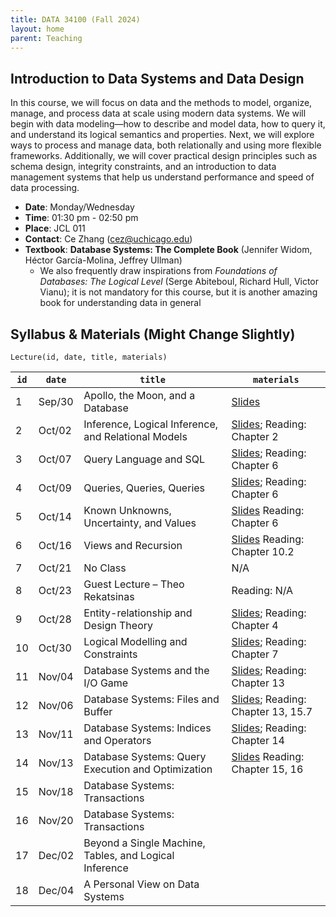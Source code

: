 ```yaml
---
title: DATA 34100 (Fall 2024)
layout: home
parent: Teaching
---
```


## Introduction to Data Systems and Data Design

In this course, we will focus on data and the methods to model, organize, manage, and process data at scale using modern data systems. We will begin with data modeling—how to describe and model data, how to query it, and understand its logical semantics and properties. Next, we will explore ways to process and manage data, both relationally and using more flexible frameworks. Additionally, we will cover practical design principles such as schema design, integrity constraints, and an introduction to data management systems that help us understand performance and speed of data processing.

- **Date**: Monday/Wednesday
- **Time**: 01:30 pm - 02:50 pm
- **Place**: JCL	011
- **Contact**: Ce Zhang (cez@uchicago.edu)
- **Textbook**: **Database Systems: The Complete Book** (Jennifer Widom, Héctor García-Molina, Jeffrey Ullman)
    - We also frequently draw inspirations from _Foundations of Databases: The Logical Level_ (Serge Abiteboul, Richard Hull, Victor Vianu); it is not mandatory for this course, but it is another amazing book for understanding data in general

## Syllabus & Materials (Might Change Slightly)

```
Lecture(id, date, title, materials)
```

| `id` | `date` | `title` | `materials` |
|------|--------|---------|-------------|
| 1    | Sep/30  | Apollo, the Moon, and a Database | [Slides](https://1drv.ms/p/s!AoH59ceswCf9kAYeeOLCpAEjGDcr?e=GwGGBu)     |
| 2    | Oct/02  | Inference, Logical Inference, and Relational Models | [Slides](https://1drv.ms/p/s!AoH59ceswCf9kCll5akqBoamWYQ_?e=5KVt2f); Reading: Chapter 2 |
| 3    | Oct/07  | Query Language and SQL |  [Slides](https://1drv.ms/p/s!AoH59ceswCf9kCpLklUzgl8BPjr0?e=8MWV4b); Reading: Chapter 6    |
| 4    | Oct/09  | Queries, Queries, Queries        | [Slides](https://1drv.ms/p/s!AoH59ceswCf9kDG36LlgmevqneZA?e=evwiti); Reading: Chapter 6    |
| 5    | Oct/14  | Known Unknowns, Uncertainty, and Values |  [Slides](https://1drv.ms/p/c/fd27c0acc7f5f981/ERuJU3AcQRRAp4ea_d4kOKQBJtTcdlhSIU9FALwDoOsjUg?e=81khdw) Reading: Chapter 6    |
| 6    | Oct/16  | Views and Recursion  | [Slides](https://1drv.ms/p/c/fd27c0acc7f5f981/EcjdR9RNWwRHl4YJdN1HzX0BVlz1Gm2tRFcwI6D_BsrI3A?e=6OMoV2)  Reading: Chapter 10.2     |
| 7    | Oct/21  | No Class |  N/A     |
| 8    | Oct/23  | Guest Lecture – Theo Rekatsinas |  Reading: N/A    |
| 9    | Oct/28  | Entity-relationship and Design Theory |  [Slides](https://1drv.ms/p/c/fd27c0acc7f5f981/ET-zPndY855FvIAyXX-MM9MBtHySYgqDiC1BZm2CtNqc4Q?e=LfIgbe); Reading: Chapter 4    |
| 10   | Oct/30  | Logical Modelling and Constraints | [Slides](https://1drv.ms/p/c/fd27c0acc7f5f981/ERJqxv3lEFRDn6JfcN5whW8BtlE3GE-fFD17NQQn6i5Zew?e=ccVE3A);   Reading: Chapter 7   |
| 11   | Nov/04  | Database Systems and the I/O Game | [Slides](https://1drv.ms/p/c/fd27c0acc7f5f981/EWfvJtQ7xNRJmJuUPrfcROsBIQBLDgRJmYorYTpbRXnkig?e=N0APW7); Reading: Chapter 13      |
| 12   | Nov/06  | Database Systems: Files and Buffer | [Slides](https://1drv.ms/p/c/fd27c0acc7f5f981/ESJTAULhEuJNlH9jL7IKzokB6s_odedcFmyiQt6FkclBnw?e=GNIvbz); Reading: Chapter 13, 15.7      |
| 13   | Nov/11  | Database Systems: Indices and Operators |   [Slides](https://1drv.ms/p/c/fd27c0acc7f5f981/Ecra3RR4FppEiBzfC9OhCdABJXQcwsOAk9WO_p-5Zf9PJg?e=OakRrm); Reading: Chapter 14   |
| 14   | Nov/13  | Database Systems: Query Execution and Optimization | [Slides](https://1drv.ms/p/c/fd27c0acc7f5f981/EYz19OQZGFZJtpGJbhbXX84BnAnCkH_R_vIuFzG5n7qHyw?e=bLJ4jn) Reading: Chapter 15, 16     |
| 15   | Nov/18  | Database Systems: Transactions |      |
| 16   | Nov/20  | Database Systems: Transactions |      |
| 17   | Dec/02  | Beyond a Single Machine, Tables, and Logical Inference |      |
| 18   | Dec/04  | A Personal View on Data Systems |      |
